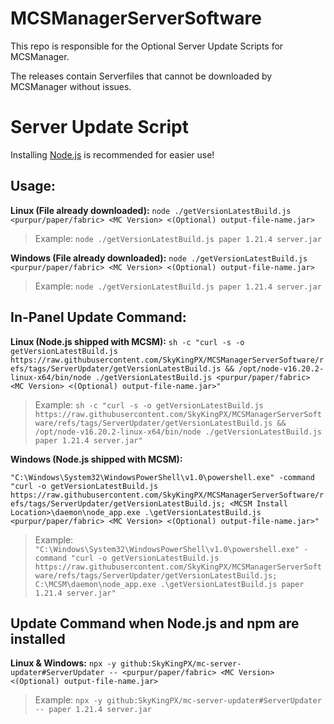 # MCSManagerServerSoftware
This repo is responsible for the Optional Server Update Scripts for MCSManager.

The releases contain Serverfiles that cannot be downloaded by MCSManager without issues.

# Server Update Script

Installing [Node.js](https://nodejs.org/en/download/) is recommended for easier use!

## Usage:
**Linux (File already downloaded):**
`node ./getVersionLatestBuild.js <purpur/paper/fabric> <MC Version> <(Optional) output-file-name.jar>`
> Example:
> `node ./getVersionLatestBuild.js paper 1.21.4 server.jar`

**Windows (File already downloaded):**
`node ./getVersionLatestBuild.js <purpur/paper/fabric> <MC Version> <(Optional) output-file-name.jar>`
> Example:
> `node ./getVersionLatestBuild.js paper 1.21.4 server.jar`

## In-Panel Update Command:
**Linux (Node.js shipped with MCSM):**
`sh -c "curl -s -o getVersionLatestBuild.js https://raw.githubusercontent.com/SkyKingPX/MCSManagerServerSoftware/refs/tags/ServerUpdater/getVersionLatestBuild.js && /opt/node-v16.20.2-linux-x64/bin/node ./getVersionLatestBuild.js <purpur/paper/fabric> <MC Version> <(Optional) output-file-name.jar>"`
> Example:
> `sh -c "curl -s -o getVersionLatestBuild.js https://raw.githubusercontent.com/SkyKingPX/MCSManagerServerSoftware/refs/tags/ServerUpdater/getVersionLatestBuild.js && /opt/node-v16.20.2-linux-x64/bin/node ./getVersionLatestBuild.js paper 1.21.4 server.jar"`

**Windows (Node.js shipped with MCSM):**

`"C:\Windows\System32\WindowsPowerShell\v1.0\powershell.exe" -command "curl -o getVersionLatestBuild.js https://raw.githubusercontent.com/SkyKingPX/MCSManagerServerSoftware/refs/tags/ServerUpdater/getVersionLatestBuild.js; <MCSM Install Location>\daemon\node_app.exe .\getVersionLatestBuild.js <purpur/paper/fabric> <MC Version> <(Optional) output-file-name.jar>"`
> Example:
> `"C:\Windows\System32\WindowsPowerShell\v1.0\powershell.exe" -command "curl -o getVersionLatestBuild.js https://raw.githubusercontent.com/SkyKingPX/MCSManagerServerSoftware/refs/tags/ServerUpdater/getVersionLatestBuild.js; C:\MCSM\daemon\node_app.exe .\getVersionLatestBuild.js paper 1.21.4 server.jar"`

## Update Command when Node.js and npm are installed
**Linux & Windows:**
`npx -y github:SkyKingPX/mc-server-updater#ServerUpdater -- <purpur/paper/fabric> <MC Version> <(Optional) output-file-name.jar>`
> Example:
> `npx -y github:SkyKingPX/mc-server-updater#ServerUpdater -- paper 1.21.4 server.jar`